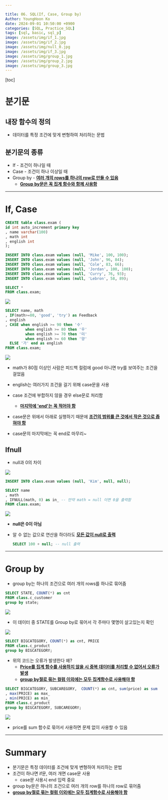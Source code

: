 ```yaml
---

title: 06. SQL(If, Case, Group by)
Author: YoungHoon Ko
date: 2024-09-01 10:50:00 +0900
categories: [SQL, Practice_SQL]
tags: [sql, basic, sql_p]
image: /assets/img/if_1.jpg
image: /assets/img/if_2.jpg
image: /assets/img/null_0.jpg
image: /assets/img/if_3.jpg
image: /assets/img/group_1.jpg
image: /assets/img/group_2.jpg
image: /assets/img/group_3.jpg
---
```

[toc]

# 분기문

## 내장 함수의 정의

- 데이터를 특정 조건에 맞게 변형하여 처리하는 문법

## 분기문의 종류

- If - 조건이 하나일 때
- Case - 조건이 하나 이상일 때
- Group by - **<u>여러 개의 rows를 하나의 row로 만들 수 있음</u>**
  - **<u>Group by문은 꼭 집계 함수와 함께 사용함</u>**


---

# If, Case

```sql
CREATE table class.exam (
id int auto_increment primary key
, name varchar(100)
, math int
, english int
);

INSERT INTO class.exam values (null, 'Mike', 100, 100);
INSERT INTO class.exam values (null, 'John', 96, 84);
INSERT INTO class.exam values (null, 'Cole', 83, 66);
INSERT INTO class.exam values (null, 'Jordan', 100, 100);
INSERT INTO class.exam values (null, 'Curry', 76, 93);
INSERT INTO class.exam values (null, 'Lebron', 58, 89);

SELECT *
FROM class.exam;
```

![](/assets/img/if_1.jpg)

```sql
SELECT name, math
, IF(math>=80, 'good', 'try') as Feedback
, english
, CASE when english >= 90 then '수'
	     when english >= 80 then '우'
	     when english >= 70 then '미'
	     when english >= 60 then '양'
  ELSE '가' end as english
FROM class.exam;
```

![](/assets/img/if_2.jpg)

- math가 80점 이상인 사람은 피드백 컬럼에 good 아니면 try를 보여주는 조건을 걸었음
- english는 여러가지 조건을 걸기 위해 case문을 사용
- case 조건에 부합하지 않을 경우 else문로 처리함
  - **<u>마지막에 'end'는 꼭 적어야 함</u>**

- case문은 위에서 아래로 실행하기 때문에 **<u>조건의 범위를 큰 것에서 작은 것으로 좁혀야 함</u>**
- case문의 마지막에는 꼭 end로 마무리~

## Ifnull

- null과 0의 차이

![](/assets/img/null_0.jpg)

```sql
INSERT INTO class.exam values (null, 'Kim', null, null);

SELECT name
, math
, IFNULL(math, 0) as in_ -- 만약 math = null 이면 0을 출력함
FROM class.exam;
```

![](/assets/img/if_3.jpg)

- **null은 0이 아님**

- 알 수 없는 값으로 연산을 하더라도 **<u>모든 값이 null로 출력</u>** 

  ```sql
  SELECT 100 + null; -- null 출력
  ```

---

# Group by

- group by는 하나의 조건으로 여러 개의 rows를 하나로 묶어줌 

```sql
SELECT STATE, COUNT(*) as cnt 
FROM class.c_customer
group by state;
```

![](/assets/img/group_1.jpg)

- 이 데이터 중 STATE를 Group by로 묶어서 각 주마다 몇명이 살고있는지 확인

![](/assets/img/group_2.jpg)

```sql
SELECT BIGCATEGORY, COUNT(*) as cnt, PRICE 
FROM class.c_product
group by BIGCATEGORY;
```

- 위의 코드는 오류가 발생한다 왜?
  - **<u>Price를 집계 함수를 사용하지 않을 시 중복 데이터를 처리할 수 없어서 오류가 발생</u>**
  - **<u>group by절로 묶는 컬럼 이외에는 모두 집계함수로 사용해야 함</u>**

```sql
SELECT BIGCATEGORY, SUBCAREGORY,  COUNT(*) as cnt, sum(price) as sum
, max(PRICE) as max_
, min(PRICE) as min_
FROM class.c_product
group by BIGCATEGORY, SUBCAREGORY;
```

![](/assets/img/group_3.jpg)

- price를 sum 함수로 묶어서 사용하면 문제 없이 사용할 수 있음

---

# Summary

- 분기문은 특정 데이터를 조건에 맞게 변형하여 처리하는 문법
- 조건이 하나면 if문, 여러 개면 case문 사용
  - case문 사용시 end 입력 중요
- group by문은 하나의 조건으로 여러 개의 row를 하나의 row로 묶어줌
- **<u>group by절로 묶는 컬럼 이외에는 모두 집계함수로 사용해야 함</u>**

